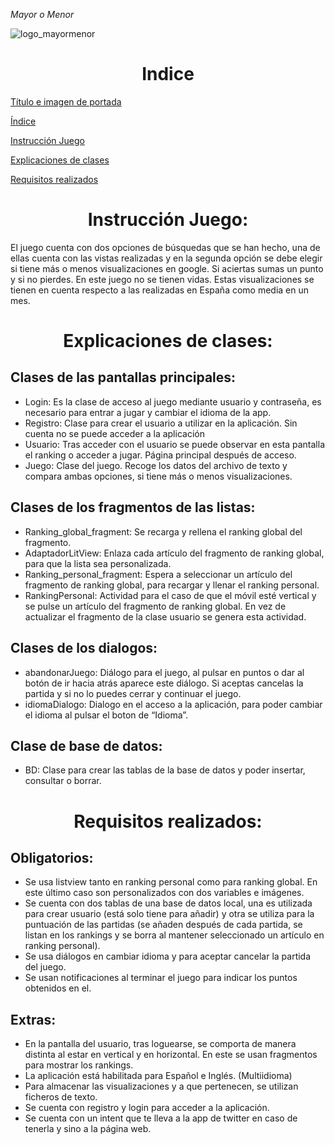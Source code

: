 <em> Mayor o Menor </em>

![logo_mayormenor](https://user-images.githubusercontent.com/70901676/226133522-c4f833af-0fb8-43a3-aed9-d552b1b55d23.png)

<h1 align="center"> Indice </h1>

[Título e imagen de portada](#Título-e-imagen-de-portada)

[Índice](#índice)

[Instrucción Juego](#instruccion-juego)

[Explicaciones de clases](#explicacion-clases)

[Requisitos realizados](#requisitos-realizados)



<h1 align="center"> Instrucción Juego: </h1>

El juego cuenta con dos opciones de búsquedas que se han hecho, una de ellas cuenta con las vistas realizadas y en la segunda opción se debe elegir si tiene más o menos 
visualizaciones en google. Si aciertas sumas un punto y si no pierdes. En este juego no se tienen vidas.  Estas visualizaciones se tienen en cuenta respecto a las 
realizadas en España como media en un mes.

<h1 align="center"> Explicaciones de clases: </h1>

<h2> Clases de las pantallas principales: </h2>

- Login: Es la clase de acceso al juego mediante usuario y contraseña, es necesario para entrar a jugar y cambiar el idioma de la app.
- Registro: Clase para crear el usuario a utilizar en la aplicación. Sin cuenta no se puede acceder a la aplicación
- Usuario: Tras acceder con el usuario se puede observar en esta pantalla el ranking o acceder a jugar. Página principal después de acceso.
- Juego: Clase del juego. Recoge los datos del archivo de texto y compara ambas opciones, si tiene más o menos visualizaciones.

<h2> Clases de los fragmentos de las listas: </h2>

- Ranking_global_fragment: Se recarga y rellena el ranking global del fragmento.
- AdaptadorLitView: Enlaza cada artículo del fragmento de ranking global, para que la lista sea personalizada.
- Ranking_personal_fragment: Espera a seleccionar un artículo del fragmento de ranking global, para recargar y llenar el ranking personal.
- RankingPersonal: Actividad para el caso de que el móvil esté vertical y se pulse un artículo del fragmento de ranking global. En vez de actualizar el fragmento de la clase usuario se genera esta actividad.

<h2> Clases de los dialogos: </h2>

- abandonarJuego: Diálogo para el juego, al pulsar en puntos o dar al botón de ir hacia atrás aparece este diálogo. Si aceptas cancelas la partida y si no lo puedes cerrar y continuar el juego. 
- idiomaDialogo: Dialogo en el acceso a la aplicación, para poder cambiar el idioma al pulsar el boton de “Idioma”.

<h2> Clase de base de datos: </h2>

- BD: Clase para crear las tablas de la base de datos y poder insertar, consultar o borrar.

<h1 align="center"> Requisitos realizados: </h1>

<h2> Obligatorios: </h2>

- Se usa listview tanto en ranking personal como para ranking global. En este último caso son personalizados con dos variables e imágenes.
- Se cuenta con dos tablas de una base de datos local, una es utilizada para crear usuario (está solo tiene para añadir) y otra se utiliza para la puntuación de las partidas (se añaden después de cada partida, se listan en los rankings y se borra al mantener seleccionado un artículo en ranking personal).
- Se usa diálogos en cambiar idioma y para aceptar cancelar la partida del juego.
- Se usan notificaciones al terminar el juego para indicar los puntos obtenidos en el.

<h2> Extras: </h2>

- En la pantalla del usuario, tras loguearse, se comporta de manera distinta al estar en vertical y en horizontal. En este se usan fragmentos para mostrar los rankings.
- La aplicación está habilitada para Español e Inglés. (Multiidioma)
- Para almacenar las visualizaciones y a que pertenecen, se utilizan ficheros de texto.
- Se cuenta con registro y login para acceder a la aplicación.
- Se cuenta con un intent que te lleva a la app de twitter en caso de tenerla y sino a la página web.
